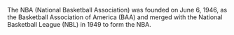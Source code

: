 The NBA (National Basketball Association) was founded on June 6, 1946, as the Basketball Association of America (BAA) and merged with the National Basketball League (NBL) in 1949 to form the NBA.
